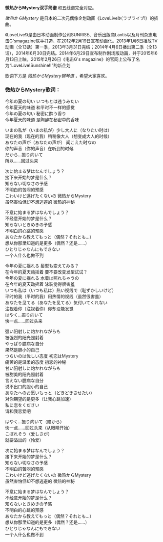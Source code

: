 

**微热からMystery双手简谱** 和五线谱完全对应。

_微热からMystery_ 是日本的二次元偶像企划动画《LoveLive!》（ラブライブ!）的插曲。

《LoveLive!》是由日本动画制作公司SUNRISE、音乐出版商Lantis以及月刊杂志电击G'smagazine联手打造，在2012年2月19日宣布动画化。2013年1月6日播放TV动画（全13话）第一季，2013年3月31日完结；2014年4月6日播出第二季（全13话），2014年6月30日完结。2014年6月29日宣布制作剧场版动画，并于2015年6月13日上映。2015年2月26日《电击G's
magazine》的官网上公布了名为“LoveLive!Sunshine!!”的新企划

歌词下方是 _微热からMystery钢琴谱_ ，希望大家喜欢。

### 微热からMystery歌词：

今年の夏の匂い いつもとは违うみたい  
今年夏天的味道 和平时不一样的感觉  
今年の夏の匂い 秘密に酔う香り  
今年夏天的味道 是陶醉在秘密中的香味

いまの私が（いまの私が）少し大人に（なりたい时は）  
现在的我（现在的我）稍稍像大人（想变成大人的时候）  
あなたの声が（あなたの声が） 闻こえた时なの  
你的声音（你的声音）在听到的时候  
だから…振り向いて  
所以……回过头来

次に始まる梦はなんでしょう？  
接下来开始的梦是什么？  
知らない切なさの予感  
不明白的苦闷的预感  
こわいけど逃げたくないの 微热からMystery  
虽然害怕但却不想逃避的 微热的神秘

不意に始まる梦はなんでしょう？  
不经意开始的梦是什么？  
知らないときめきの予感  
不明白的心跳的预感  
あなたから教えてもっと（偶然？それとも…）  
想从你那里知道的是更多（偶然？还是……）  
ひとりじゃなんにもできない  
一个人什么也做不到

今年の夏に揺れる 髪型も変えてみる？  
在今年的夏天动摇着 要不要改变发型试试？  
今年の夏に揺れる 水着は照れちゃうの  
在今年的夏天动摇着 泳装觉得很害羞  
いつも私は（いつも私は）热い视线で（耻ずかしいけど）  
平时的我（平时的我）用热情的视线（虽然很害羞）  
あなたを见てる（あなたを见てる）気付いてくれない  
注视着你（注视着你）你却没能发觉  
はやく…振り向いて  
快一点……回过头来

强い阳射しに灼かれながらも  
被强烈的阳光照射着  
やっぱり臆病な自分  
果然是胆小的自己  
つらいのは优しい态度 初恋はMystery  
痛苦的是温柔的态度 初恋的神秘  
甘い阳射しに灼かれながらも  
被甜美的阳光照射着  
言えない臆病な自分  
说不出口的胆小的自己  
あなたへのお愿いもっと（どきどきさせたい）  
对你期望的是更多（让我心跳加速）  
私に恋をください  
请和我恋爱吧

はやく…振り向いて（瞳から）  
快一点……回过头来（从眼睛开始）  
こぼれそう（爱しさが）  
就要溢出的（怜爱）

次に始まる梦はなんでしょう？  
接下来开始的梦是什么？  
知らない切なさの予感  
不明白的苦闷的预感  
こわいけど逃げたくないの 微热からMystery  
虽然害怕但却不想逃避的 微热的神秘

不意に始まる梦はなんでしょう？  
不经意开始的梦是什么？  
知らないときめきの予感  
不明白的心跳的预感  
あなたから教えてもっと（偶然？それとも…）  
想从你那里知道的是更多（偶然？还是……）  
ひとりじゃなんにもできない  
一个人什么也做不到

